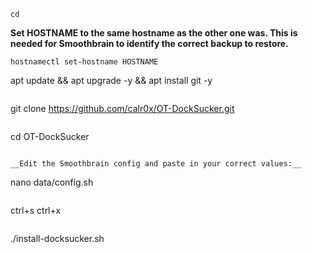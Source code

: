 ```
cd
```
__Set HOSTNAME to the same hostname as the other one was. This is needed for Smoothbrain to identify the correct backup to restore.__
```
hostnamectl set-hostname HOSTNAME
```
apt update && apt upgrade -y && apt install git -y
```
```
git clone https://github.com/calr0x/OT-DockSucker.git
```
```
cd OT-DockSucker
```

__Edit the Smoothbrain config and paste in your correct values:__
```
nano data/config.sh
```
```
ctrl+s ctrl+x
```
```
./install-docksucker.sh
```
